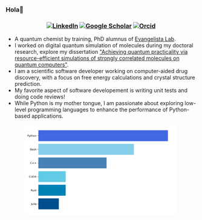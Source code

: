 ### Hola👋
<h3 align="center">
<a href="https://www.linkedin.com/in/renke-huang-a88b9715b/" target="_blank" rel="noopener noreferrer"><img alt="LinkedIn" src="https://img.shields.io/badge/-Renke%20Huang-0B65C2?style=flat-square&logo=Linkedin&logoColor=white&link=[https://www.linkedin.com/in/lexinc/](https://www.linkedin.com/in/renke-huang-a88b9715b/)"></a>
<a href="https://scholar.google.com/citations?user=xX5rIBsAAAAJ&hl=en" target="_blank" rel="noopener noreferrer"><img alt="Google Scholar" src="https://img.shields.io/badge/-Renke_Huang-4285F4?style=flat-square&logo=GoogleScholar&logoColor=white&link=https://scholar.google.com/citations?user=xX5rIBsAAAAJ&hl=en" target="_blank" rel="noopener noreferrer"></a>
<a href="https://orcid.org/0000-0002-7986-5861"><img alt="Orcid" src="https://img.shields.io/badge/-Renke_Huang-A6CE39?style=flat-square&logo=orcid&logoColor=white&link=[https://orcid.org/0000-0002-9528-942X](https://orcid.org/0000-0002-7986-5861)"></a>
</h3>



- A quantum chemist by training, PhD alumnus of [Evangelista Lab](https://evangelistalab.org/).
- I worked on digital quantum simulation of molecules during my doctoral research, explore my dissertation ["Achieving quantum practicality via resource-efficient simulations of strongly correlated molecules on quantum computers"](https://etd.library.emory.edu/concern/etds/td96k398b?locale=it).
- I am a scientific software developer working on computer-aided drug discovery, with a focus on free energy calculations and crystal structure prediction.
- My favorite aspect of software developement is writing unit tests and doing code reviews!
- While Python is my mother tongue, I am passionate about exploring low-level programming languages to enhance the performance of Python-based applications.


<div align="center">
    <img src="languages.png" alt="Tech stack" width="400" height="240">
</div>
